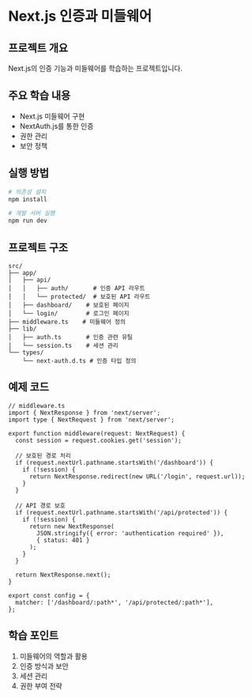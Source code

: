 # Next.js 인증과 미들웨어

## 프로젝트 개요
Next.js의 인증 기능과 미들웨어를 학습하는 프로젝트입니다.

## 주요 학습 내용
- Next.js 미들웨어 구현
- NextAuth.js를 통한 인증
- 권한 관리
- 보안 정책

## 실행 방법
```bash
# 의존성 설치
npm install

# 개발 서버 실행
npm run dev
```

## 프로젝트 구조
```
src/
├── app/
│   ├── api/
│   │   ├── auth/       # 인증 API 라우트
│   │   └── protected/  # 보호된 API 라우트
│   ├── dashboard/    # 보호된 페이지
│   └── login/        # 로그인 페이지
├── middleware.ts    # 미들웨어 정의
├── lib/
│   ├── auth.ts       # 인증 관련 유틸
│   └── session.ts    # 세션 관리
└── types/
    └── next-auth.d.ts # 인증 타입 정의
```

## 예제 코드
```tsx
// middleware.ts
import { NextResponse } from 'next/server';
import type { NextRequest } from 'next/server';

export function middleware(request: NextRequest) {
  const session = request.cookies.get('session');

  // 보호된 경로 처리
  if (request.nextUrl.pathname.startsWith('/dashboard')) {
    if (!session) {
      return NextResponse.redirect(new URL('/login', request.url));
    }
  }

  // API 경로 보호
  if (request.nextUrl.pathname.startsWith('/api/protected')) {
    if (!session) {
      return new NextResponse(
        JSON.stringify({ error: 'authentication required' }),
        { status: 401 }
      );
    }
  }

  return NextResponse.next();
}

export const config = {
  matcher: ['/dashboard/:path*', '/api/protected/:path*'],
};
```

## 학습 포인트
1. 미들웨어의 역할과 활용
2. 인증 방식과 보안
3. 세션 관리
4. 권한 부여 전략
